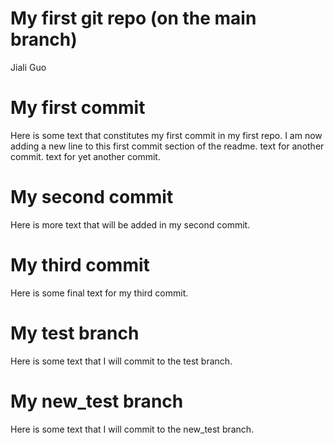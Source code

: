 My first git repo (on the main branch)
================
Jiali Guo

# My first commit

Here is some text that constitutes my first commit in my first repo. I
am now adding a new line to this first commit section of the readme.
text for another commit. text for yet another commit.

# My second commit

Here is more text that will be added in my second commit.

# My third commit

Here is some final text for my third commit.

# My test branch

Here is some text that I will commit to the test branch.

# My new_test branch

Here is some text that I will commit to the new_test branch.
